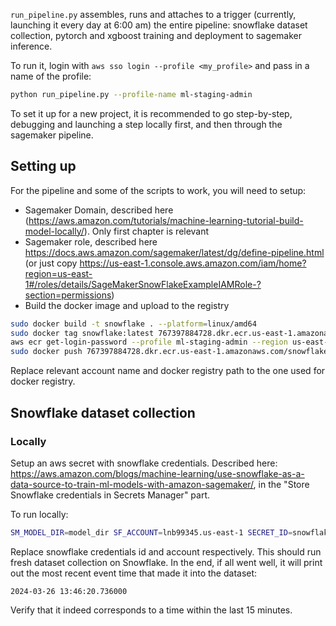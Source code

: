 `run_pipeline.py` assembles, runs and attaches to a trigger (currently, launching it every day at 6:00 am) the entire pipeline: snowflake dataset collection, pytorch and xgboost training and deployment to sagemaker inference.   

To run it, login with `aws sso login --profile <my_profile>` and pass in a name of the profile:
```bash
python run_pipeline.py --profile-name ml-staging-admin
```


To set it up for a new project, it is recommended to go step-by-step, debugging and launching a step locally first, and then through the sagemaker pipeline.
## Setting up
For the pipeline and some of the scripts to work, you will need to setup:
- Sagemaker Domain, described here (https://aws.amazon.com/tutorials/machine-learning-tutorial-build-model-locally/). Only first chapter is relevant
- Sagemaker role, described here https://docs.aws.amazon.com/sagemaker/latest/dg/define-pipeline.html (or just copy https://us-east-1.console.aws.amazon.com/iam/home?region=us-east-1#/roles/details/SageMakerSnowFlakeExampleIAMRole-?section=permissions)
- Build the docker image and upload to the registry
```bash
sudo docker build -t snowflake . --platform=linux/amd64
sudo docker tag snowflake:latest 767397884728.dkr.ecr.us-east-1.amazonaws.com/snowflake:latest
aws ecr get-login-password --profile ml-staging-admin --region us-east-1| sudo docker login --username AWS --password-stdin 767397884728.dkr.ecr.us-east-1.amazonaws.com/cdk-hnb659fds-container-assets-767397884728-us-east-1
sudo docker push 767397884728.dkr.ecr.us-east-1.amazonaws.com/snowflake:latest
```
Replace relevant account name and docker registry path to the one used for docker registry.

## Snowflake dataset collection
### Locally
Setup an aws secret with snowflake credentials. Described here: https://aws.amazon.com/blogs/machine-learning/use-snowflake-as-a-data-source-to-train-ml-models-with-amazon-sagemaker/, in the "Store Snowflake credentials in Secrets Manager" part.  


To run locally:
```bash
SM_MODEL_DIR=model_dir SF_ACCOUNT=lnb99345.us-east-1 SECRET_ID=snowflake_credentials SF_WAREHOUSE=XSMALL SF_DATABASE=PRODUCTION SF_SCHEMA=SIGNALS AWS_REGION=us-east-1 python code/collect_data2.py --input COMMUNITYFEEDMEDIASIGNAL --output TRAIN_DATASET_V2 --profile-name <my_profile_name>
```
Replace snowflake credentials id and account respectively.
This should run fresh dataset collection on Snowflake. In the end, if all went well, it will print out the most recent event time that made it into the dataset:
```
2024-03-26 13:46:20.736000
```
Verify that it indeed corresponds to a time within the last 15 minutes.